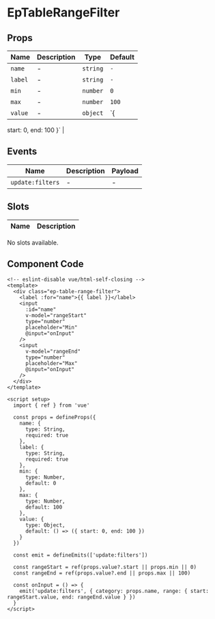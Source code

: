 # EpTableRangeFilter



## Props
| Name | Description | Type | Default |
|------|-------------|------|---------|
| `name` | - | `string` | `-` |
| `label` | - | `string` | `-` |
| `min` | - | `number` | `0` |
| `max` | - | `number` | `100` |
| `value` | - | `object` | `{
  start: 0,
  end: 100
}` |

## Events
| Name    | Description                 | Payload    |
|---------|-----------------------------|------------|
| `update:filters` | - | - |

## Slots
| Name | Description |
|------|-------------|
No slots available.

## Component Code

```vue
<!-- eslint-disable vue/html-self-closing -->
<template>
  <div class="ep-table-range-filter">
    <label :for="name">{{ label }}</label>
    <input
      :id="name"
      v-model="rangeStart"
      type="number"
      placeholder="Min"
      @input="onInput"
    />
    <input
      v-model="rangeEnd"
      type="number"
      placeholder="Max"
      @input="onInput"
    />
  </div>
</template>

<script setup>
  import { ref } from 'vue'

  const props = defineProps({
    name: {
      type: String,
      required: true
    },
    label: {
      type: String,
      required: true
    },
    min: {
      type: Number,
      default: 0
    },
    max: {
      type: Number,
      default: 100
    },
    value: {
      type: Object,
      default: () => ({ start: 0, end: 100 })
    }
  })

  const emit = defineEmits(['update:filters'])

  const rangeStart = ref(props.value?.start || props.min || 0)
  const rangeEnd = ref(props.value?.end || props.max || 100)

  const onInput = () => {
    emit('update:filters', { category: props.name, range: { start: rangeStart.value, end: rangeEnd.value } })
  }
</script>

```